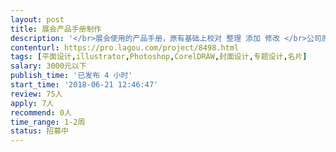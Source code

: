 ```yaml
---                
layout: post       
title: 展会产品手册制作           
description: '</br>展会使用的产品手册，原有基础上校对 整理 添加 修改 </br>公司原有招商手册 估计完成30页面设计内容 素材由公司提供</br>可到公司进行操作也可以网上发工作任务</br>'     
contenturl: https://pro.lagou.com/project/8498.html      
tags: [平面设计,illustrator,Photoshop,CorelDRAW,封面设计,专题设计,名片]            
salary: 3000元以下          
publish_time: '已发布 4 小时'         
start_time: '2018-06-21 12:46:47'           
review: 75人                   
apply: 7人                   
recommend: 0人                   
time_range: 1-2周              
status: 招募中                  
---                 
```

